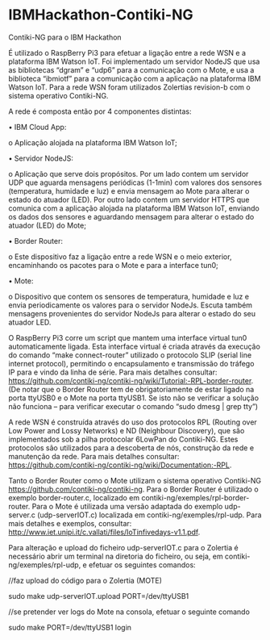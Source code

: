 # IBMHackathon-Contiki-NG
Contiki-NG para o IBM Hackathon

É utilizado o RaspBerry Pi3 para efetuar a ligação entre a rede WSN e a plataforma IBM Watson IoT. Foi implementado um servidor NodeJS que usa as bibliotecas “dgram” e “udp6” para a comunicação com o Mote, e usa a biblioteca “ibmiotf” para a comunicação com a aplicação na plataforma IBM Watson IoT. Para a rede WSN foram utilizados Zolertias revision-b com o sistema operativo Contiki-NG.

A rede é composta então por 4 componentes distintas:

•	IBM Cloud App:

o	Aplicação alojada na plataforma IBM Watson IoT;

•	Servidor NodeJS:

o	Aplicação que serve dois propósitos. Por um lado contem um servidor UDP que aguarda mensagens periódicas (1-1min) com valores dos sensores (temperatura, humidade e luz) e envia mensagem ao Mote para alterar o estado do atuador (LED). Por outro lado contem um servidor HTTPS que comunica com a aplicação alojada na plataforma IBM Watson IoT, enviando os dados dos sensores e aguardando mensagem para alterar o estado do atuador (LED) do Mote;

•	Border Router:

o	Este dispositivo faz a ligação entre a rede WSN e o meio exterior, encaminhando os pacotes para o Mote e para a interface tun0;

•	Mote:

o	Dispositivo que contem os sensores de temperatura, humidade e luz e envia periodicamente os valores para o servidor NodeJs. Escuta também mensagens provenientes do servidor NodeJs para alterar o estado do seu atuador LED. 

O RaspBerry Pi3 corre um script que mantem uma interface virtual tun0 automaticamente ligada. Esta interface virtual é criada através da execução do comando “make connect-router” utilizado o protocolo SLIP (serial line internet protocol), permitindo o encapsulamento e transmissão do tráfego IP para e vindo da linha de série. Para mais detalhes consultar: https://github.com/contiki-ng/contiki-ng/wiki/Tutorial:-RPL-border-router. (De notar que o Border Router tem de obrigatoriamente de estar ligado na porta ttyUSB0 e o Mote na porta ttyUSB1. Se isto não se verificar a solução não funciona – para verificar executar o comando “sudo dmesg | grep tty”)

A rede WSN é construída através do uso dos protocolos RPL (Routing over Low Power and Lossy Networks) e ND (Neighbour Discovery), que são implementados sob a pilha protocolar 6LowPan do Contiki-NG. Estes protocolos são utilizados para a descoberta de nós, construção da rede e manutenção da rede. Para mais detalhes consultar: https://github.com/contiki-ng/contiki-ng/wiki/Documentation:-RPL.

Tanto o Border Router como o Mote utilizam o sistema operativo Contiki-NG https://github.com/contiki-ng/contiki-ng. Para o Border Router é utilizado o exemplo border-router.c, localizado em contiki-ng/exemples/rpl-border-router. Para o Mote é utilizada uma versão adaptada do exemplo udp-server.c (udp-serverIOT.c) localizada em contiki-ng/exemples/rpl-udp. Para mais detalhes e exemplos, consultar: http://www.iet.unipi.it/c.vallati/files/IoTinfivedays-v1.1.pdf.

Para alteração e upload do ficheiro udp-serverIOT.c para o Zolertia é necessário abrir um terminal na diretoria do ficheiro, ou seja, em contiki-ng/exemples/rpl-udp, e efetuar os seguintes comandos:

//faz upload do código para o Zolertia (MOTE)

sudo make udp-serverIOT.upload PORT=/dev/ttyUSB1  

//se pretender ver logs do Mote na consola, efetuar o seguinte comando

sudo make PORT=/dev/ttyUSB1 login
